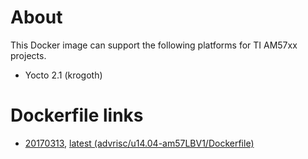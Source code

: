 # About
This Docker image can support the following platforms for TI AM57xx projects.

- Yocto 2.1 (krogoth)

# Dockerfile links
- [20170313](https://github.com/ADVANTECH-Corp/docker-images/blob/20170313/advrisc/u14.04-am57LBV1/Dockerfile), [latest (advrisc/u14.04-am57LBV1/Dockerfile)](https://github.com/ADVANTECH-Corp/docker-images/blob/u14.04-am57LBV1/advrisc/u14.04-am57LBV1/Dockerfile)

